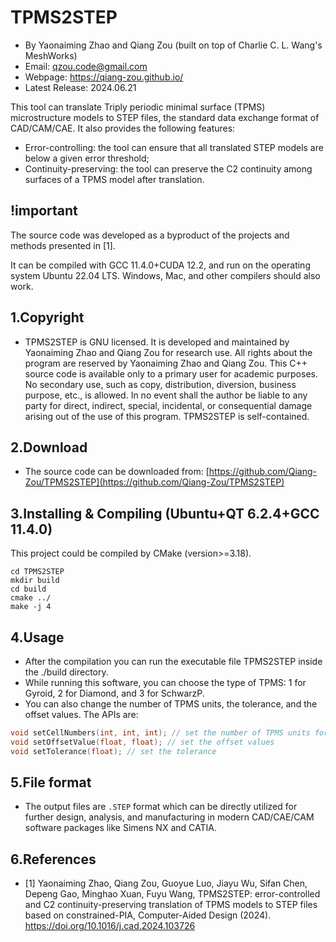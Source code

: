 # TPMS2STEP

- By Yaonaiming Zhao and Qiang Zou (built on top of Charlie C. L. Wang's MeshWorks)
- Email: qzou.code@gmail.com
- Webpage: https://qiang-zou.github.io/
- Latest Release: 2024.06.21

This tool can translate Triply periodic minimal surface (TPMS) microstructure models to STEP files, the standard data exchange format of CAD/CAM/CAE. It also provides the following features: 
- Error-controlling: the tool can ensure that all translated STEP models are below a given error threshold;
- Continuity-preserving: the tool can preserve the C2 continuity among surfaces of a TPMS model after translation.

## !important
The source code was developed as a byproduct of the projects and methods presented in [1].

It can be compiled with GCC 11.4.0+CUDA 12.2, and run on the operating system Ubuntu 22.04 LTS. Windows, Mac, and other compilers should also work.


1.Copyright
-----------

- TPMS2STEP is GNU licensed. It is developed and maintained by Yaonaiming Zhao and Qiang Zou for research use. All rights about the program are reserved by Yaonaiming Zhao and Qiang Zou. This C++ source code is available only to a primary user for academic purposes. No secondary use, such as copy, distribution, diversion, business purpose, etc., is allowed. In no event shall the author be liable to any party for direct, indirect, special, incidental, or consequential damage arising out of the use of this program. TPMS2STEP is self-contained.


2.Download
----------

- The source code can be downloaded from: [https://github.com/Qiang-Zou/TPMS2STEP](https://github.com/Qiang-Zou/TPMS2STEP)
  

3.Installing & Compiling (Ubuntu+QT 6.2.4+GCC 11.4.0)
-------------------------------------------

This project could be compiled by CMake (version>=3.18).

```shell
cd TPMS2STEP
mkdir build
cd build
cmake ../
make -j 4
```

4.Usage
-------

- After the compilation you can run the executable file TPMS2STEP inside the ./build directory.
- While running this software, you can choose the type of TPMS: 1 for Gyroid, 2 for Diamond, and 3 for SchwarzP.
- You can also change the number of TPMS units, the tolerance, and the offset values. The APIs are:

```c++
void setCellNumbers(int, int, int); // set the number of TPMS units for x,y,z directions
void setOffsetValue(float, float); // set the offset values
void setTolerance(float); // set the tolerance
```

5.File format
-------------

- The output files are <code>.STEP</code> format which can be directly utilized for further design, analysis, and manufacturing in modern CAD/CAE/CAM software packages like Simens NX and CATIA.

6.References
-------------

- [1] Yaonaiming Zhao, Qiang Zou, Guoyue Luo, Jiayu Wu, Sifan Chen, Depeng Gao, Minghao Xuan, Fuyu Wang, TPMS2STEP: error-controlled and C2 continuity-preserving translation of TPMS models to STEP files based on constrained-PIA, Computer-Aided Design (2024). https://doi.org/10.1016/j.cad.2024.103726
